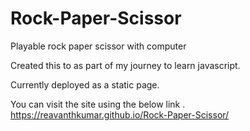 # Rock-Paper-Scissor
Playable rock paper scissor with computer


Created this to as part of my journey to learn javascript.

Currently deployed as a static page.

You can visit the site using the below link .
https://reavanthkumar.github.io/Rock-Paper-Scissor/
